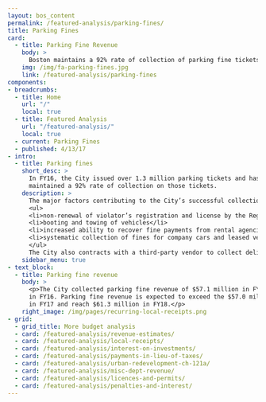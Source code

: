 ```yaml
---
layout: bos_content
permalink: /featured-analysis/parking-fines/
title: Parking Fines
card:
  - title: Parking Fine Revenue
    body: >
      Boston maintains a 92% rate of collection of parking fine tickets.
    img: /img/fa-parking-fines.jpg
    link: /featured-analysis/parking-fines
components:
- breadcrumbs:
  - title: Home
    url: "/"
    local: true
  - title: Featured Analysis
    url: "/featured-analysis/"
    local: true
  - current: Parking Fines
  - published: 4/13/17
- intro:
  - title: Parking fines
    short_desc: >
      In FY16, the City issued over 1.3 million parking tickets and has 
      maintained a 92% rate of collection on those tickets.
    description: >
      The major factors contributing to the City’s successful collection rate include:
      <ul>
      <li>non-renewal of violator’s registration and license by the Registry of MotorVehicles until penalties are paid</li>
      <li>booting and towing of vehicles</li>
      <li>increased ability to recover fine payments from rental agencies, and</li>
      <li>systematic collection of fines for company cars and leased vehicles.</li>
      </ul>
      The City also contracts with a third-party vendor to collect delinquent fines from out of state vehicles and other hard to reach offenders.
    sidebar_menu: true    
- text_block:
  - title: Parking fine revenue
    body: >
      <p>The City collected parking fine revenue of $57.1 million in FY15 and $57.8 
      in FY16. Parking fine revenue is expected to exceed the $57.0 million budgeted 
      in FY17 and reach $61.3 million in FY18.</p>
    right_image: /img/pages/recurring-local-receipts.png
- grid:
  - grid_title: More budget analysis
  - card: /featured-analysis/revenue-estimates/
  - card: /featured-analysis/local-receipts/
  - card: /featured-analysis/interest-on-investments/
  - card: /featured-analysis/payments-in-lieu-of-taxes/
  - card: /featured-analysis/urban-redevelopment-ch-121a/
  - card: /featured-analysis/misc-dept-revenue/
  - card: /featured-analysis/licences-and-permits/
  - card: /featured-analysis/penalties-and-interest/
---
```

